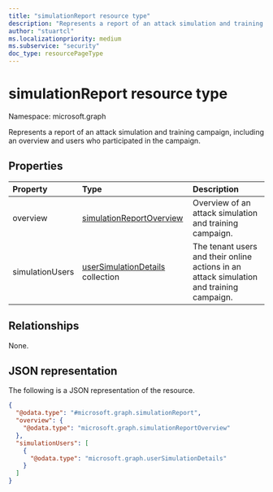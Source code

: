 ```yaml
---
title: "simulationReport resource type"
description: "Represents a report of an attack simulation and training campaign, including an overview and users who participated in the campaign."
author: "stuartcl"
ms.localizationpriority: medium
ms.subservice: "security"
doc_type: resourcePageType
---
```


# simulationReport resource type

Namespace: microsoft.graph

Represents a report of an attack simulation and training campaign, including an overview and users who participated in the campaign.

## Properties
|Property|Type|Description|
|:---|:---|:---|
|overview|[simulationReportOverview](../resources/simulationreportoverview.md)|Overview of an attack simulation and training campaign.|
|simulationUsers|[userSimulationDetails](../resources/usersimulationdetails.md) collection|The tenant users and their online actions in an attack simulation and training campaign.|

## Relationships
None.

## JSON representation
The following is a JSON representation of the resource.
<!-- {
  "blockType": "resource",
  "@odata.type": "microsoft.graph.simulationReport"
}
-->
``` json
{
  "@odata.type": "#microsoft.graph.simulationReport",
  "overview": {
    "@odata.type": "microsoft.graph.simulationReportOverview"
  },
  "simulationUsers": [
    {
      "@odata.type": "microsoft.graph.userSimulationDetails"
    }
  ]
}
```

